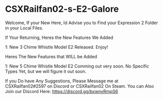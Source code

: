 # CSXRailfan02-s-E2-Galore
Welcome, If your New Here, Id Advise you to Find your Expression 2 Folder in your Local Files.

If Your Returning, Heres the New Features We Added

1: New 3 Chime Whistle Model E2 Released. Enjoy!

Heres The New Features that WILL be Added

1: New 5 Chime Whistle Model E2 Comming out very soon. No Specific Types Yet, but we will figure it out soon.

If you Do have Any Suggestions, Please Message me at CSXRailfan02#2597 on Discord or CSXRailfan02 On Steam. You can Also Join our Discord Here: https://discord.gg/bxwnyRmpS6
